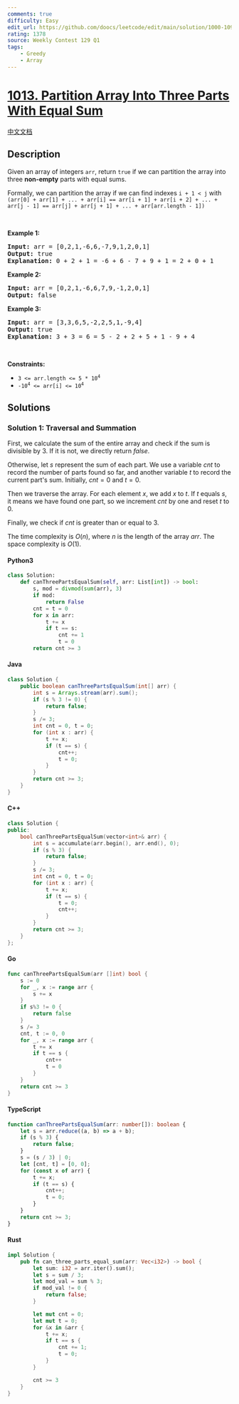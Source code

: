 ```yaml
---
comments: true
difficulty: Easy
edit_url: https://github.com/doocs/leetcode/edit/main/solution/1000-1099/1013.Partition%20Array%20Into%20Three%20Parts%20With%20Equal%20Sum/README_EN.md
rating: 1378
source: Weekly Contest 129 Q1
tags:
    - Greedy
    - Array
---
```


<!-- problem:start -->

# [1013. Partition Array Into Three Parts With Equal Sum](https://leetcode.com/problems/partition-array-into-three-parts-with-equal-sum)

[中文文档](/solution/1000-1099/1013.Partition%20Array%20Into%20Three%20Parts%20With%20Equal%20Sum/README.md)

## Description

<!-- description:start -->

<p>Given an array of integers <code>arr</code>, return <code>true</code> if we can partition the array into three <strong>non-empty</strong> parts with equal sums.</p>

<p>Formally, we can partition the array if we can find indexes <code>i + 1 &lt; j</code> with <code>(arr[0] + arr[1] + ... + arr[i] == arr[i + 1] + arr[i + 2] + ... + arr[j - 1] == arr[j] + arr[j + 1] + ... + arr[arr.length - 1])</code></p>

<p>&nbsp;</p>
<p><strong class="example">Example 1:</strong></p>

<pre>
<strong>Input:</strong> arr = [0,2,1,-6,6,-7,9,1,2,0,1]
<strong>Output:</strong> true
<strong>Explanation: </strong>0 + 2 + 1 = -6 + 6 - 7 + 9 + 1 = 2 + 0 + 1
</pre>

<p><strong class="example">Example 2:</strong></p>

<pre>
<strong>Input:</strong> arr = [0,2,1,-6,6,7,9,-1,2,0,1]
<strong>Output:</strong> false
</pre>

<p><strong class="example">Example 3:</strong></p>

<pre>
<strong>Input:</strong> arr = [3,3,6,5,-2,2,5,1,-9,4]
<strong>Output:</strong> true
<strong>Explanation: </strong>3 + 3 = 6 = 5 - 2 + 2 + 5 + 1 - 9 + 4
</pre>

<p>&nbsp;</p>
<p><strong>Constraints:</strong></p>

<ul>
	<li><code>3 &lt;= arr.length &lt;= 5 * 10<sup>4</sup></code></li>
	<li><code>-10<sup>4</sup> &lt;= arr[i] &lt;= 10<sup>4</sup></code></li>
</ul>

<!-- description:end -->

## Solutions

<!-- solution:start -->

### Solution 1: Traversal and Summation

First, we calculate the sum of the entire array and check if the sum is divisible by 3. If it is not, we directly return $\textit{false}$.

Otherwise, let $\textit{s}$ represent the sum of each part. We use a variable $\textit{cnt}$ to record the number of parts found so far, and another variable $\textit{t}$ to record the current part's sum. Initially, $\textit{cnt} = 0$ and $\textit{t} = 0$.

Then we traverse the array. For each element $x$, we add $x$ to $\textit{t}$. If $\textit{t}$ equals $s$, it means we have found one part, so we increment $\textit{cnt}$ by one and reset $\textit{t}$ to 0.

Finally, we check if $\textit{cnt}$ is greater than or equal to 3.

The time complexity is $O(n)$, where $n$ is the length of the array $\textit{arr}$. The space complexity is $O(1)$.

<!-- tabs:start -->

#### Python3

```python
class Solution:
    def canThreePartsEqualSum(self, arr: List[int]) -> bool:
        s, mod = divmod(sum(arr), 3)
        if mod:
            return False
        cnt = t = 0
        for x in arr:
            t += x
            if t == s:
                cnt += 1
                t = 0
        return cnt >= 3
```

#### Java

```java
class Solution {
    public boolean canThreePartsEqualSum(int[] arr) {
        int s = Arrays.stream(arr).sum();
        if (s % 3 != 0) {
            return false;
        }
        s /= 3;
        int cnt = 0, t = 0;
        for (int x : arr) {
            t += x;
            if (t == s) {
                cnt++;
                t = 0;
            }
        }
        return cnt >= 3;
    }
}
```

#### C++

```cpp
class Solution {
public:
    bool canThreePartsEqualSum(vector<int>& arr) {
        int s = accumulate(arr.begin(), arr.end(), 0);
        if (s % 3) {
            return false;
        }
        s /= 3;
        int cnt = 0, t = 0;
        for (int x : arr) {
            t += x;
            if (t == s) {
                t = 0;
                cnt++;
            }
        }
        return cnt >= 3;
    }
};
```

#### Go

```go
func canThreePartsEqualSum(arr []int) bool {
	s := 0
	for _, x := range arr {
		s += x
	}
	if s%3 != 0 {
		return false
	}
	s /= 3
	cnt, t := 0, 0
	for _, x := range arr {
		t += x
		if t == s {
			cnt++
			t = 0
		}
	}
	return cnt >= 3
}
```

#### TypeScript

```ts
function canThreePartsEqualSum(arr: number[]): boolean {
    let s = arr.reduce((a, b) => a + b);
    if (s % 3) {
        return false;
    }
    s = (s / 3) | 0;
    let [cnt, t] = [0, 0];
    for (const x of arr) {
        t += x;
        if (t == s) {
            cnt++;
            t = 0;
        }
    }
    return cnt >= 3;
}
```

#### Rust

```rust
impl Solution {
    pub fn can_three_parts_equal_sum(arr: Vec<i32>) -> bool {
        let sum: i32 = arr.iter().sum();
        let s = sum / 3;
        let mod_val = sum % 3;
        if mod_val != 0 {
            return false;
        }

        let mut cnt = 0;
        let mut t = 0;
        for &x in &arr {
            t += x;
            if t == s {
                cnt += 1;
                t = 0;
            }
        }

        cnt >= 3
    }
}
```

<!-- tabs:end -->

<!-- solution:end -->

<!-- problem:end -->
